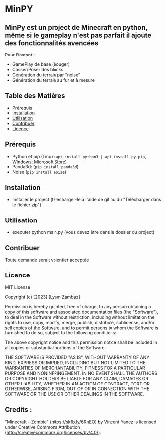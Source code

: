 # MinPY

## MinPy est un project de Minecraft en python, même si le gameplay n'est pas parfait il ajoute des fonctionnalités avencées

Pour l'instant :
- GamePlay de base (bouger)
- Casser/Poser des blocks
- Génération du terrain par "noise"
- Génération du terrain au fur et à mesure 
## Table des Matières

- [Prérequis](#prérequis)
- [Installation](#installation)
- [Utilisation](#utilisation)
- [Contribuer](#contribuer)
- [Licence](#licence)

## Prérequis

- Python et pip (Linux: ```apt install python3 | apt install py-pip```, Windows: Microsoft Store)
- Panda3d: (```pip install panda3d```)
- Noise (```pip install noise```)
## Installation

- Installer le project (télécharger-le à l'aide de git ou du "Télécharger dans le fichier zip")

## Utilisation

- executer python main.py (vous devez être dans le dossier du project)

## Contribuer

Toute demande serait volentier acceptée

## Licence

MIT License

Copyright (c) [2023] [Lyam Zambaz]

Permission is hereby granted, free of charge, to any person obtaining a copy
of this software and associated documentation files (the "Software"), to deal
in the Software without restriction, including without limitation the rights
to use, copy, modify, merge, publish, distribute, sublicense, and/or sell
copies of the Software, and to permit persons to whom the Software is
furnished to do so, subject to the following conditions:

The above copyright notice and this permission notice shall be included in all
copies or substantial portions of the Software.

THE SOFTWARE IS PROVIDED "AS IS", WITHOUT WARRANTY OF ANY KIND, EXPRESS OR
IMPLIED, INCLUDING BUT NOT LIMITED TO THE WARRANTIES OF MERCHANTABILITY,
FITNESS FOR A PARTICULAR PURPOSE AND NONINFRINGEMENT. IN NO EVENT SHALL THE
AUTHORS OR COPYRIGHT HOLDERS BE LIABLE FOR ANY CLAIM, DAMAGES OR OTHER
LIABILITY, WHETHER IN AN ACTION OF CONTRACT, TORT OR OTHERWISE, ARISING FROM,
OUT OF OR IN CONNECTION WITH THE SOFTWARE OR THE USE OR OTHER DEALINGS IN THE
SOFTWARE.

## Credits : 
"Minecraft - Zombie" (https://skfb.ly/6RnEO) by Vincent Yanez is licensed under Creative Commons Attribution (http://creativecommons.org/licenses/by/4.0/).


